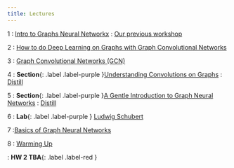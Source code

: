 ```yaml
---
title: Lectures
---
```


1
: [Intro to Graphs Neural Networkx](#)
  : [Our previous workshop](https://mamintoosi.github.io/slides/topics/GNN/GNN-2022.html)

2
: [How to do Deep Learning on Graphs with Graph Convolutional Networks](https://towardsdatascience.com/how-to-do-deep-learning-on-graphs-with-graph-convolutional-networks-62acf5b143d0)
  <!-- : [Medium](#) -->

3
: [Graph Convolutional Networks (GCN)](https://ai.plainenglish.io/graph-convolutional-networks-gcn-baf337d5cb6b)
  <!-- : [2.4](#), [2.5](#) -->

4
: **Section**{: .label .label-purple }[Understanding Convolutions on Graphs](https://distill.pub/2021/understanding-gnns/)
  : [Distill](#)

5
: **Section**{: .label .label-purple }[A Gentle Introduction to Graph Neural Networks](https://distill.pub/2021/gnn-intro/)
  : [Distill](#)

6
: **Lab**{: .label .label-purple } [Ludwig Schubert](https://github.com/ludwigschubert)

7
:[Basics of Graph Neural Networks](https://www.graphneuralnets.com/courses/basics-of-gnns/)

8
: [Warming Up](#)
  <!-- : [8.1](#), [8.2](#), [8.3](#), [8.4](#) -->
: **HW 2 TBA**{: .label .label-red }
